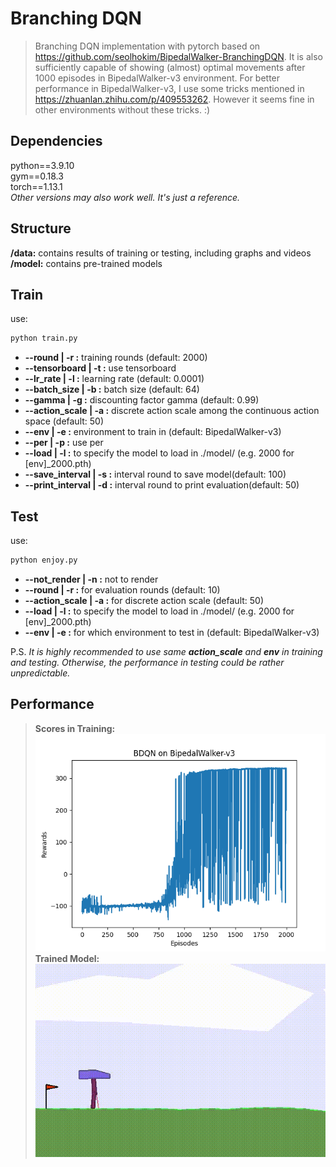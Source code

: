 # Branching DQN
> Branching DQN implementation with pytorch based on https://github.com/seolhokim/BipedalWalker-BranchingDQN. 
> It is also sufficiently capable of showing (almost) optimal movements after 1000 episodes in BipedalWalker-v3 environment.
> For better performance in BipedalWalker-v3, I use some tricks mentioned in https://zhuanlan.zhihu.com/p/409553262.
> However it seems fine in other environments without these tricks. :)

## Dependencies
python==3.9.10  
gym==0.18.3  
torch==1.13.1  
*Other versions may also work well. It's just a reference.*  

## Structure
**/data:** contains results of training or testing, including graphs and videos  
**/model:** contains pre-trained models

  
## Train
use:

```bash
python train.py
```

- **--round | -r :** training rounds (default: 2000)
- **--tensorboard | -t :** use tensorboard  
- **--lr_rate | -l :** learning rate (default: 0.0001)
- **--batch_size | -b :** batch size (default: 64)
- **--gamma | -g :** discounting factor gamma (default: 0.99)
- **--action_scale | -a :** discrete action scale among the continuous action space (default: 50)
- **--env | -e :** environment to train in (default: BipedalWalker-v3)
- **--per | -p :** use per  
- **--load | -l :** to specify the model to load in ./model/ (e.g. 2000 for [env]_2000.pth)  
- **--save_interval | -s :** interval round to save model(default: 100)
- **--print_interval | -d :** interval round to print evaluation(default: 50)


## Test
use:
```bash
python enjoy.py
```

- **--not_render | -n :** not to render
- **--round | -r :** for evaluation rounds (default: 10)
- **--action_scale | -a :** for discrete action scale (default: 50)
- **--load | -l :** to specify the model to load in ./model/ (e.g. 2000 for [env]_2000.pth)
- **--env | -e :** for which environment to test in (default: BipedalWalker-v3)

P.S. *It is highly recommended to use same **action_scale** and **env** in training and testing. Otherwise, the performance in testing could be rather unpredictable.*

## Performance
> **Scores in Training:**  
![Score in 2000 episodes](data/score.png)  
> **Trained Model:**  
![Visual performance](data/render.gif)